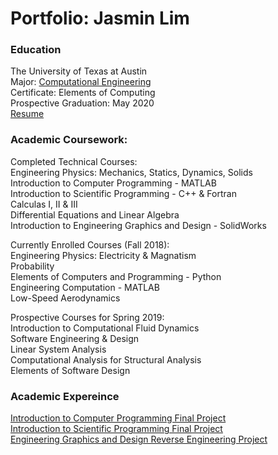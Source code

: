 # Portfolio: Jasmin Lim  

### Education  
The University of Texas at Austin  
Major: [Computational Engineering](http://www.ae.utexas.edu/undergraduate/computational-undergrad-program)  
Certificate: Elements of Computing  
Prospective Graduation: May 2020  
[Resume](/documents/Resume.pdf)    

### Academic Coursework: 

Completed Technical Courses:  
Engineering Physics: Mechanics, Statics, Dynamics, Solids  
Introduction to Computer Programming - MATLAB   
Introduction to Scientific Programming - C++ & Fortran  
Calculas I, II & III  
Differential Equations and Linear Algebra  
Introduction to Engineering Graphics and Design - SolidWorks  

Currently Enrolled Courses (Fall 2018):  
Engineering Physics: Electricity & Magnatism  
Probability  
Elements of Computers and Programming - Python  
Engineering Computation - MATLAB  
Low-Speed Aerodynamics  

Prospective Courses for Spring 2019:  
Introduction to Computational Fluid Dynamics  
Software Engineering & Design  
Linear System Analysis  
Computational Analysis for Structural Analysis  
Elements of Software Design

### Academic Expereince  
[Introduction to Computer Programming Final Project](/AcademicExperience/COE301)  
[Introduction to Scientific Programming Final Project](/AcademicExperience/SDS322)  
[Engineering Graphics and Design Reverse Engineering Project](/AcademicExperience/ME302)  
